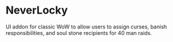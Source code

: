# NeverLocky
UI addon for classic WoW to allow users to assign curses, banish responsibilities, and soul stone recipients for 40 man raids.
